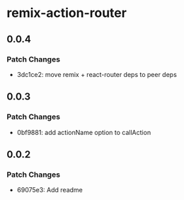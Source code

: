 # remix-action-router

## 0.0.4

### Patch Changes

- 3dc1ce2: move remix + react-router deps to peer deps

## 0.0.3

### Patch Changes

- 0bf9881: add actionName option to callAction

## 0.0.2

### Patch Changes

- 69075e3: Add readme
